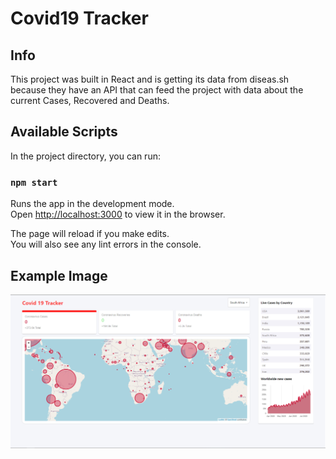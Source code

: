 # Covid19 Tracker

## Info

This project was built in React and is getting its data from diseas.sh because they have an API
that can feed the project with data about the current Cases, Recovered and Deaths.

## Available Scripts

In the project directory, you can run:

### `npm start`

Runs the app in the development mode.<br />
Open [http://localhost:3000](http://localhost:3000) to view it in the browser.

The page will reload if you make edits.<br />
You will also see any lint errors in the console.


## Example Image
![Covid19Tracker_Example_Image](example.png)


